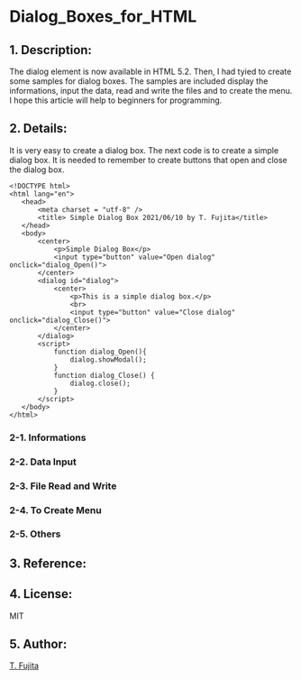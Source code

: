 # Dialog_Boxes_for_HTML

## 1. Description:
 The dialog element is now available in HTML 5.2. Then, I had tyied to create some samples for dialog boxes. The samples are included display the informations, input the data, read and write the files and to create the menu. I hope this article will help to beginners for programming.
 
 
## 2. Details:
 It is very easy to create a dialog box. The next code is to create a simple dialog box. It is needed to remember to create buttons that open and close the dialog box.

 ~~~
<!DOCTYPE html>
<html lang="en">
    <head>
        <meta charset = "utf-8" />
        <title> Simple Dialog Box 2021/06/10 by T. Fujita</title>
    </head>
    <body>
        <center>
            <p>Simple Dialog Box</p>
            <input type="button" value="Open dialog" onclick="dialog_Open()">    
        </center>
        <dialog id="dialog">
            <center>
                <p>This is a simple dialog box.</p>
                <br>
                <input type="button" value="Close dialog" onclick="dialog_Close()">
            </center>
        </dialog>
        <script>
            function dialog_Open(){
                dialog.showModal();
            }
            function dialog_Close() {
                dialog.close();
            }
        </script>
    </body>
</html>
 ~~~
 
### 2-1. Informations


### 2-2. Data Input


### 2-3. File Read and Write


### 2-4. To Create Menu


### 2-5. Others


 
## 3. Reference:

## 4. License:
MIT
## 5. Author:
[T. Fujita](https://github.com/To-Fujita)
